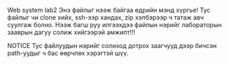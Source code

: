 Web system lab2 
Энэ файлыг нээж байгаа өдрийн мэнд хүргье!
Тус файлыг чи clone хийх, ssh-ээр хандах, zip хэлбэрээр ч татаж авч суулгаж болно.
Нээж багш руу илгээхдээ файлын нэрийг лабораторын зааврын дагуу солиж хийгээрэй амжилт!!!

NOTICE
Тус файлуудын нэрийг солиход дотрох заагчууд дээр бичсэн path-уудыг ч бас өөрчлөх хэрэгтэй шүү.

